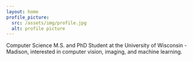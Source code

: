 ```yaml
---
layout: home
profile_picture:
  src: /assets/img/profile.jpg
  alt: profile picture
---
```


<p>
Computer Science M.S. and PhD Student at the University of Wisconsin - Madison, interested in computer vision, imaging, and machine learning.
</p>